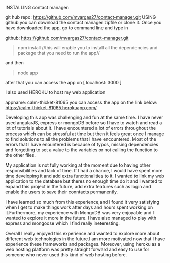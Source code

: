 INSTALLING contact manager:

git hub repo: https://github.com/mvargas27/contact-manager.git
USING github you can download the contact manager zipfile or clone it.
Once you have downloaded the app, go to command line and type in

github: https://github.com/mvargas27/contact-manager.git

>npm install     //this will enable you to install all the dependencies and package that you need to run the app//

and then

>node app

after that you can access the app on [ localhost: 3000 ]

I also used HEROKU to host my web application

appname: calm-thicket-81065
you can access the app on the link below:
https://calm-thicket-81065.herokuapp.com/


Developing this app was challenging and fun at the same time.
I have never used angularJS, express or mongoDB before so I have to watch and read a lot
of tutorials about it. I have encountered a lot of errors throughout the process which can be stressful
at time but then it feels great once I manage to find solutions to all the problems that
I have encountered. Most of the errors that I have enountered is because of typos, missing dependencies and forgetting to set a value to the variables or not calling
the function to the other files.

My application is not fully working at the moment due to having other responsibilities and lack of time. If I had a chance, I would have spent more time developing it
and add extra functionalities to it. I wanted to link my web application to the database
but theres no enough time do it and I wanted to expand this project in the future, add extra features such as login and enable the users to save their conntacts
permanently.

I have learned so much from this experience;and I found it very satisfying when I get to make things work after days and hours spent working on it.Furthermore,
my experience with MongoDB was very enjoyable and I wanted to explore it more in the future. I have also managed to play with express and mongoose which I find really
ineteresting.

Overall I really enjoyed this experience and wanted to explore more about different web technologies in the future.I am more motivated now that I have experience these
frameworks and packages. Moreover, using heroku as a web hosting platform was pretty straight forward and easy to use for someone who never used this kind of web hosting before.
